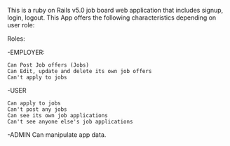 This is a ruby on Rails v5.0 job board web application that includes signup, login, logout.
This App offers the following characteristics depending on user role:

Roles:

-EMPLOYER:

    Can Post Job offers (Jobs)
    Can Edit, update and delete its own job offers
    Can't apply to jobs

-USER

    Can apply to jobs
    Can't post any jobs
    Can see its own job applications
    Can't see anyone else's job applications

-ADMIN
    Can manipulate app data.
